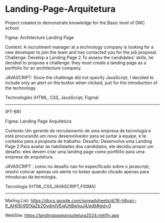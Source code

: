 # Landing-Page-Arquitetura
Project created to demonstrate knowledge for the Basic level of DNC school.


Figma: Architecture Landing Page

Context:
A recruitment manager at a technology company is looking for a new developer to join the team and has contacted you for the job proposal.
Challenge: Develop a Landing Page 2
To assess the candidates' skills, he decided to propose a challenge: they must create a landing page as a portfolio for an architecture company.

JAVASCRIPT: Since the challenge did not specify JavaScript, I decided to include only an alert on the button when clicked, just for the introduction of the technology.

Technologies (HTML, CSS, JavaScript, Figma)
__________________________________________________________________________________________
(PT-BR)

Figma: Landing Page Arquitetura

Contexto
Um gerente de recrutamento de uma empresa de tecnologia e está procurando um
novo desenvolvedor para se juntar à equipe, e te contatou para a proposta de trabalho.
Desafio: Desenvolva uma Landing Page 2
Para avaliar as habilidades dos candidatos, ele decidiu propor um desafio: eles devem
criar uma landing page como portfólio para uma empresa de arquitetura.

JAVASCRIPT : como no desafio nao foi especificado sobre o javascript, resolvi colocar apenas um alerta no botao quando clicado apenas para introducao da tecnologia.

Tecnologia (HTML,CSS,JAVASCRIPT,FIGMA)
__________________________________________________________________________________________

Mailing List: https://docs.google.com/spreadsheets/d/1R-h8yari-lf_AH0Sr9SfXaZb2OvdmIVEjqUhBwjiuJ4/edit#gid=0

WebSite: https://landingpagearquitetura2024.netlify.app
